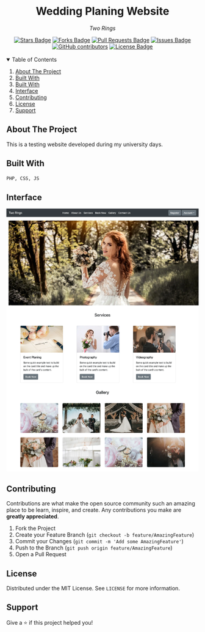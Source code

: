 <h1 align="center">Wedding Planing Website</h1>
<p align="center"><i>Two Rings</i></p>
<div align="center">
  <a href="https://github.com/DmetroSK/Wedding-Planing-Website/stargazers"><img src="https://img.shields.io/github/stars/DmetroSK/Wedding-Planing-Website" alt="Stars Badge"/></a>
<a href="https://github.com/DmetroSK/Wedding-Planing-Website/network/members"><img src="https://img.shields.io/github/forks/DmetroSK/Wedding-Planing-Website" alt="Forks Badge"/></a>
<a href="https://github.com/DmetroSK/Wedding-Planing-Website/pulls"><img src="https://img.shields.io/github/issues-pr/DmetroSK/Wedding-Planing-Website" alt="Pull Requests Badge"/></a>
<a href="https://github.com/DmetroSK/Wedding-Planing-Website/issues"><img src="https://img.shields.io/github/issues/DmetroSK/Wedding-Planing-Website" alt="Issues Badge"/></a>
<a href="https://github.com/DmetroSK/Wedding-Planing-Website/graphs/contributors"><img alt="GitHub contributors" src="https://img.shields.io/github/contributors/DmetroSK/Wedding-Planing-Website?color=2b9348"></a>
<a href="https://github.com/DmetroSK/Wedding-Planing-Website/blob/main/LICENSE"><img src="https://img.shields.io/github/license/DmetroSK/Wedding-Planing-Website?color=2b9348" alt="License Badge"/></a>
</div>
<br>

<details open="open">
  <summary>Table of Contents</summary>
  <ol>
    <li><a href="#about-the-project">About The Project</a></li>
    <li><a href="#built-with">Built With</a></li>
    <li><a href="#built-with">Built With</a></li>
    <li><a href="#interface">Interface</a></li>
    <li><a href="#contributing">Contributing</a></li>
    <li><a href="#license">License</a></li>
    <li><a href="#support">Support</a></li>
  </ol>

</details>

## About The Project

This is a testing website developed during my university days.

## Built With

```sh
PHP, CSS, JS
```

## Interface

![](two-rings-home.webp)

## Contributing

Contributions are what make the open source community such an amazing place to be learn, inspire, and create. Any contributions you make are **greatly appreciated**.

1. Fork the Project
2. Create your Feature Branch (`git checkout -b feature/AmazingFeature`)
3. Commit your Changes (`git commit -m 'Add some AmazingFeature'`)
4. Push to the Branch (`git push origin feature/AmazingFeature`)
5. Open a Pull Request

## License

Distributed under the MIT License. See `LICENSE` for more information.

## Support

Give a ⭐️ if this project helped you!
